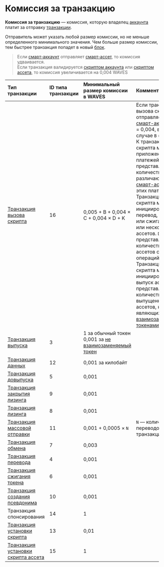 # Комиссия за транзакцию

**Комиссия за транзакцию** — комиссия, которую владелец [аккаунта](/blockchain/account.md) платит за отправку [транзакции](/blockchain/transaction.md).

Отправитель может указать любой размер комиссии, но не меньше определенного минимального значения. Чем больше размер комиссии, тем быстрее транзакция попадет в новый [блок](/blockchain/block.md).

> Если [смарт-аккаунт](/blockchain/account/smart-account.md) отправляет [смарт-ассет](/blockchain/token/smart-asset.md), то комиссия удваивается.
<br>Если транзакция валидируется [скриптом аккаунта](/ride/script/script-types/account-script.md) или [скриптом ассета](/ride/script/script-types/asset-script.md), то комиссия увеличивается на 0,004 WAVES


| Тип транзакции | ID типа транзакции | Минимальный размер комиссии в WAVES | Комментарии |
| :--- | :--- | :--- | :--- |
| [Транзакция вызова скрипта](/blockchain/transaction-type/invoke-script-transaction.md) | 16 | 0,005 + B + 0,004 × C + 0,004 × D + K | Если транзакция вызова скрипта отправляется со [смарт-аккаунта](/blockchain/account/smart-account.md), то `B` = 0,004, в ином случае `B` = 0.<br>К транзакции вызова скрипта может быть приложено до двух платежей. `C` представляет количество различающихся [смарт-ассетов](/ru/blockchain/token/smart-asset.md) в этих платежах.<br>Транзакция вызова скрипта может инициировать перевод, довыпуск или сжигание одного или нескольких ассетов. `D` представляет собой количество смарт-ассетов среди этих операций.<br>Транзакция вызова скрипта может инициировать выпуск ассета. `K` представляет собой количество выпущенных ассетов, не являющихся [не взаимозаменяемыми токенами](/blockchain/token/non-fungible-token.md) |
| [Транзакция выпуска](/blockchain/transaction-type/issue-transaction.md) | 3 | 1 за обычный токен <br>0,001 за [не взаимозаменяемый токен](/blockchain/token/non-fungible-token.md) | |
| [Транзакция данных](/blockchain/transaction-type/data-transaction.md) | 12 | 0,001 за килобайт | |
| [Транзакция довыпуска](/blockchain/transaction-type/reissue-transaction.md) | 5 | 0,001 | |
| [Транзакция закрытия лизинга](/blockchain/transaction-type/lease-cancel-transaction.md) | 9 | 0,001 | |
| [Транзакция лизинга](/blockchain/transaction-type/lease-transaction.md) | 8 | 0,001 | |
| [Транзакция массовой отправки](/blockchain/transaction-type/mass-transfer-transaction.md) | 11 | 0,001 + 0,0005 × `N` | `N` — количество переводов внутри транзакции |
| [Транзакция обмена](/blockchain/transaction-type/exchange-transaction.md) | 7 | 0,003 | |
| [Транзакция перевода](/blockchain/transaction-type/transfer-transaction.md) | 4 | 0,001 | |
| [Транзакция сжигания токена](/blockchain/transaction-type/burn-transaction.md) | 6 | 0,001 | |
| [Транзакция создания псевдонима](/blockchain/transaction-type/alias-transaction.md) | 10 | 0,001 | |
| Транзакция спонсирования | 14 | 1 | |
| [Транзакция установки скрипта](/blockchain/transaction-type/set-script-transaction.md) | 13 | 0,01 | |
| [Транзакция установки скрипта ассета](/blockchain/transaction-type/set-asset-script-transaction.md) | 15 | 1 | | |
